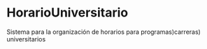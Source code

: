 # HorarioUniversitario
Sistema para la organización de horarios para programas)carreras) universitarios

